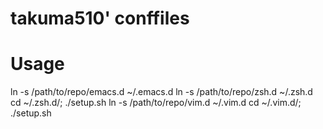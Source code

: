 takuma510' conffiles
==========


# Usage #
ln -s /path/to/repo/emacs.d ~/.emacs.d
ln -s /path/to/repo/zsh.d ~/.zsh.d
cd ~/.zsh.d/; ./setup.sh
ln -s /path/to/repo/vim.d ~/.vim.d
cd ~/.vim.d/; ./setup.sh
